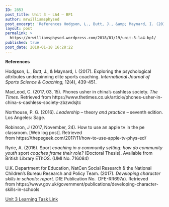 ```yaml
---
ID: 2853
post_title: Unit 3 – LA4 – BP1
author: mrwilliamsphysed
post_excerpt: 'References Hodgson, L., Butt, J., &amp; Maynard, I. (2017). Exploring the psychological attributes underpinning elite sports coaching. International Journal of Sports Science &amp; Coaching,&nbsp;12(4), 439-451. MacLeod, C. (2017, 03, 15).&nbsp;Phones usher in china&rsquo;s cashless society.&nbsp;The Times. Retrieved from&nbsp;https://www.thetimes.co.uk/article/phones-usher-in-china-s-cashless-society-zbzwdsjtc Northouse, P. G. (2016).&nbsp;Leadership &ndash;&nbsp;theory&nbsp;and practice&nbsp;&ndash; seventh edition. Los Angeles: Sage. Robinson, J (2017, November, 24). How &hellip; <a href="https://mrwilliamsphysed.wordpress.com/2018/01/19/unit-3-la4-bp1/">Continue reading <span>Unit 3 &ndash; LA4 &ndash;&nbsp;BP1</span></a>'
layout: post
permalink: >
  https://mrwilliamsphysed.wordpress.com/2018/01/19/unit-3-la4-bp1/
published: true
post_date: 2018-01-18 16:28:22
---
```

<p><strong>References</strong></p>
<p>Hodgson, L., Butt, J., &amp; Maynard, I. (2017). Exploring the psychological attributes underpinning elite sports coaching.<em> International Journal of Sports Science &amp; Coaching,</em> 12(4), 439-451.</p>
<p>MacLeod, C. (2017, 03, 15). Phones usher in china’s cashless society.<em> The Times</em>. Retrieved from https://www.thetimes.co.uk/article/phones-usher-in-china-s-cashless-society-zbzwdsjtc</p>
<p>Northouse, P. G. (2016). <em>Leadership – </em>theory<em> and practice</em> – seventh edition. Los Angeles: Sage.</p>
<p>Robinson, J (2017, November, 24). How to use an apple tv in the pe classroom. [Web log post]. Retrieved from https://thepegeek.com/2017/11/how-to-use-apple-tv-phys-ed/</p>
<p>Ryrie, A. (2016). Sport<em> coaching in a community setting: how do community youth </em>sport<em> coaches frame their role? </em>(Doctoral Thesis). Available from British Library EThOS. (UMI No. 716084)</p>
<p>U.K. Department for Education, NatCen Social Research &amp; the National Children&#8217;s Bureau Research and Policy Team. (2017). <em>Developing character skills in schools: report. </em>DfE Publication No.  <span class="unique_reference">DFE-RR697a). Retrieved from https://www.gov.uk/government/publications/developing-character-skills-in-schools</span></p>
<p><a href="https://create.twu.ca/ldrs591-sp18/unit-3-learning-activities/">Unit 3 Learning Task Link</a></p>
<p>&nbsp;</p>